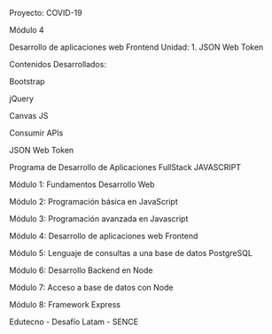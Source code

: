 Proyecto: COVID-19

Módulo 4

Desarrollo de aplicaciones web Frontend
Unidad: 1. JSON Web Token

Contenidos Desarrollados:

Bootstrap

jQuery

Canvas JS

Consumir APIs

JSON Web Token

Programa de Desarrollo de Aplicaciones FullStack JAVASCRIPT

Módulo 1: Fundamentos Desarrollo Web

Módulo 2: Programación básica en JavaScript

Módulo 3: Programación avanzada en Javascript

Módulo 4: Desarrollo de aplicaciones web Frontend

Módulo 5: Lenguaje de consultas a una base de datos PostgreSQL

Módulo 6: Desarrollo Backend en Node

Módulo 7: Acceso a base de datos con Node

Módulo 8: Framework Express

Edutecno - Desafío Latam - SENCE
